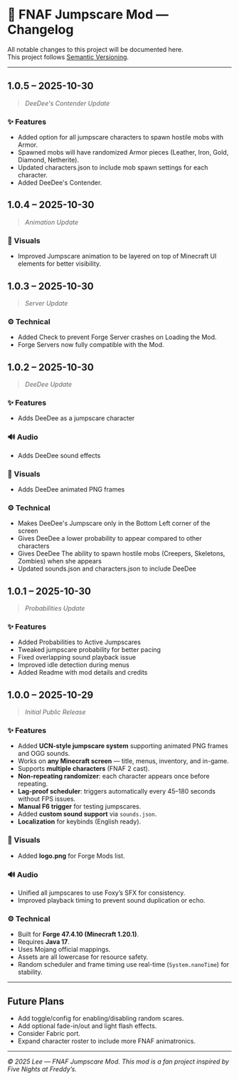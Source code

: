 # 🐻 FNAF Jumpscare Mod — Changelog

All notable changes to this project will be documented here.  
This project follows [Semantic Versioning](https://semver.org/).

---
## 1.0.5 – 2025-10-30

> _DeeDee's Contender Update_

### ✨ Features
- Added option for all jumpscare characters to spawn hostile mobs with Armor.
- Spawned mobs will have randomized Armor pieces (Leather, Iron, Gold, Diamond, Netherite).
- Updated characters.json to include mob spawn settings for each character.
- Added DeeDee's Contender.

## 1.0.4 – 2025-10-30

> _Animation Update_

### 🎨 Visuals
- Improved Jumpscare animation to be layered on top of Minecraft UI elements for better visibility.

## 1.0.3 – 2025-10-30

> _Server Update_

### ⚙️ Technical
- Added Check to prevent Forge Server crashes on Loading the Mod.
- Forge Servers now fully compatible with the Mod.

## 1.0.2 – 2025-10-30

> _DeeDee Update_

### ✨ Features

- Adds DeeDee as a jumpscare character

### 🔊 Audio

- Adds DeeDee sound effects

### 🎨 Visuals

- Adds DeeDee animated PNG frames

### ⚙️ Technical

- Makes DeeDee's Jumpscare only in the Bottom Left corner of the screen
- Gives DeeDee a lower probability to appear compared to other characters
- Gives DeeDee The ability to spawn hostile mobs (Creepers, Skeletons, Zombies) when she appears
- Updated sounds.json and characters.json to include DeeDee

## 1.0.1 – 2025-10-30

> _Probabilities Update_

### ✨ Features

- Added Probabilities to Active Jumpscares
- Tweaked jumpscare probability for better pacing
- Fixed overlapping sound playback issue
- Improved idle detection during menus
- Added Readme with mod details and credits

## 1.0.0 – 2025-10-29

> _Initial Public Release_

### ✨ Features

- Added **UCN-style jumpscare system** supporting animated PNG frames and OGG sounds.
- Works on **any Minecraft screen** — title, menus, inventory, and in-game.
- Supports **multiple characters** (FNAF 2 cast).
- **Non-repeating randomizer**: each character appears once before repeating.
- **Lag-proof scheduler**: triggers automatically every 45–180 seconds without FPS issues.
- **Manual F6 trigger** for testing jumpscares.
- Added **custom sound support** via `sounds.json`.
- **Localization** for keybinds (English ready).

### 🎨 Visuals

- Added **logo.png** for Forge Mods list.

### 🔊 Audio

- Unified all jumpscares to use Foxy’s SFX for consistency.
- Improved playback timing to prevent sound duplication or echo.

### ⚙️ Technical

- Built for **Forge 47.4.10 (Minecraft 1.20.1)**.
- Requires **Java 17**.
- Uses Mojang official mappings.
- Assets are all lowercase for resource safety.
- Random scheduler and frame timing use real-time (`System.nanoTime`) for stability.

---

## **Future Plans**

- Add toggle/config for enabling/disabling random scares.
- Add optional fade-in/out and light flash effects.
- Consider Fabric port.
- Expand character roster to include more FNAF animatronics.

---

_© 2025 Lee — FNAF Jumpscare Mod. This mod is a fan project inspired by Five Nights at Freddy’s._
